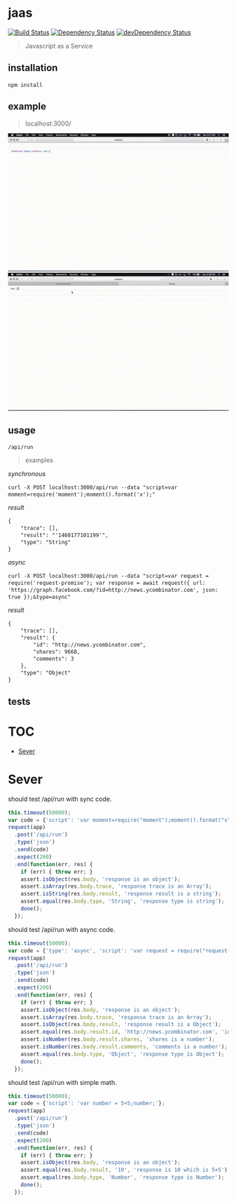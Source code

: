 # jaas

[![Build Status](https://travis-ci.org/gabrielcsapo/jaas.svg?branch=master)](https://travis-ci.org/gabrielcsapo/jaas)
[![Dependency Status](https://david-dm.org/gabrielcsapo/jaas.svg)](https://david-dm.org/gabrielcsapo/jaas)
[![devDependency Status](https://david-dm.org/gabrielcsapo/jaas/dev-status.svg)](https://david-dm.org/gabrielcsapo/jaas#info=devDependencies)

> Javascript as a Service

## installation

```
npm install
```

## example

> localhost:3000/

![jaas demo](./public/assets/code-example-sync.gif)
![jaas demo](./public/assets/code-example-async.gif)

## usage

```
/api/run
```

> examples

_synchronous_

```
curl -X POST localhost:3000/api/run --data "script=var moment=require('moment');moment().format('x');"
```

*result*

```
{
    "trace": [],
    "result": "'1460177101199'",
    "type": "String"
}
```

_async_

```
curl -X POST localhost:3000/api/run --data "script=var request = require('request-promise'); var response = await request({ url: 'https://graph.facebook.com/?id=http://news.ycombinator.com', json: true });&type=async"
```
*result*

```
{
    "trace": [],
    "result": {
        "id": "http://news.ycombinator.com",
        "shares": 9668,
        "comments": 3
    },
    "type": "Object"
}
```

## tests

# TOC
   - [Sever](#sever)
<a name=""></a>

<a name="sever"></a>
# Sever
should test /api/run with sync code.

```js
this.timeout(50000);
var code = {'script': 'var moment=require("moment");moment().format("x");'};
request(app)
  .post('/api/run')
  .type('json')
  .send(code)
  .expect(200)
  .end(function(err, res) {
    if (err) { throw err; }
    assert.isObject(res.body, 'response is an object');
    assert.isArray(res.body.trace, 'response trace is an Array');
    assert.isString(res.body.result, 'response result is a string');
    assert.equal(res.body.type, 'String', 'response type is string');
    done();
  });
```

should test /api/run with async code.

```js
this.timeout(50000);
var code = {'type': 'async', 'script': 'var request = require("request-promise"); var response = await request({ url: "https://graph.facebook.com/?id=http://news.ycombinator.com", json: true });'};
request(app)
  .post('/api/run')
  .type('json')
  .send(code)
  .expect(200)
  .end(function(err, res) {
    if (err) { throw err; }
    assert.isObject(res.body, 'response is an object');
    assert.isArray(res.body.trace, 'response trace is an Array');
    assert.isObject(res.body.result, 'response result is a Object');
    assert.equal(res.body.result.id, 'http://news.ycombinator.com', 'id is http://news.ycombinator.com');
    assert.isNumber(res.body.result.shares, 'shares is a number');
    assert.isNumber(res.body.result.comments, 'comments is a number');
    assert.equal(res.body.type, 'Object', 'response type is Object');
    done();
  });
```

should test /api/run with simple math.

```js
this.timeout(50000);
var code = {'script': 'var number = 5+5;number;'};
request(app)
  .post('/api/run')
  .type('json')
  .send(code)
  .expect(200)
  .end(function(err, res) {
    if (err) { throw err; }
    assert.isObject(res.body, 'response is an object');
    assert.equal(res.body.result, '10', 'response is 10 which is 5+5');
    assert.equal(res.body.type, 'Number', 'response type is Number');
    done();
  });
```
